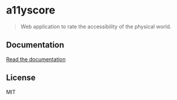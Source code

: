 # a11yscore

> Web application to rate the accessibility of the physical world.

## Documentation

[Read the documentation](./docs/index.md)

## License

MIT
